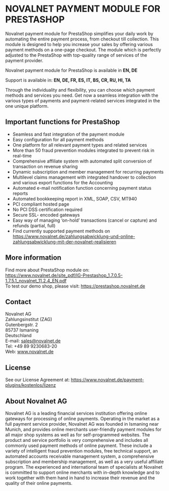 # NOVALNET PAYMENT MODULE FOR PRESTASHOP
Novalnet payment module for PrestaShop simplifies your daily work by automating the entire payment process, from checkout till collection. This module is designed to help you increase your sales by offering various payment methods on a one-page checkout. The module which is perfectly adjusted to the PrestaShop with top-quality range of services of the payment provider.

Novalnet payment module for PrestaShop is available in <b>EN, DE</b>

Support is available in: <b> EN, DE, FR, ES, IT, BS, CR, RU, HI, TA</b>

Through the individuality and flexibility, you can choose which payment methods and services you need. Get now a seamless integration with the various types of payments and payment-related services integrated in the one unique platform.

## Important functions for PrestaShop
* Seamless and fast integration of the payment module
* Easy configuration for all payment methods
* One platform for all relevant payment types and related services
* More than 50 fraud prevention modules integrated to prevent risk in real-time
* Comprehensive affiliate system with automated split conversion of transaction on revenue sharing
* Dynamic subscription and member management for recurring payments
* Multilevel claims management with integrated handover to collection and various export functions for the Accounting
* Automated e-mail notification function concerning payment status reports
* Automated bookkeeping report in XML, SOAP, CSV, MT940
* PCI compliant hosted page 
* No PCI DSS certification required
* Secure SSL- encoded gateways
* Easy way of managing ‘on-hold’ transactions (cancel or capture) and refunds (partial, full)
* Find currently supported payment methods on https://www.novalnet.de/zahlungsabwicklung-und-online-zahlungsabwicklung-mit-der-novalnet-realisieren

## More information
Find more about PrestaShop module on: https://www.novalnet.de/site_pdf/IG-Prestashop_1.7.0.5-1.7.5.1_novalnet_11.2.4_EN.pdf<br>
To test our demo shop, please visit: https://prestashop.novalnet.de

## Contact
Novalnet AG<br>
Zahlungsinstitut (ZAG)<br>
Gutenbergstr. 2<br>
85737 Ismaning<br>
Deutschland<br>
E-mail: sales@novalnet.de<br>
Tel: +49 89 9230683-20<br>
Web: www.novalnet.de

## License
See our License Agreement at: https://www.novalnet.de/payment-plugins/kostenlos/lizenz

## About Novalnet AG
Novalnet AG is a leading financial services institution offering online gateways for processing of online payments. Operating in the market as a full payment service provider, Novalnet AG was founded in Ismaning near Munich, and provides online merchants user-friendly payment modules for all major shop systems as well as for self-programmed websites. The product and service portfolio is very comprehensive and includes all commonly used payment methods of online payment. These include a variety of intelligent fraud prevention modules, free technical support, an automated accounts receivable management system, a comprehensive subscription and membership management, as well as a very useful affiliate program. The experienced and international team of specialists at Novalnet is committed to support online merchants with in-depth knowledge and to work together with them hand in hand to increase their revenue and the quality of their online payments.
